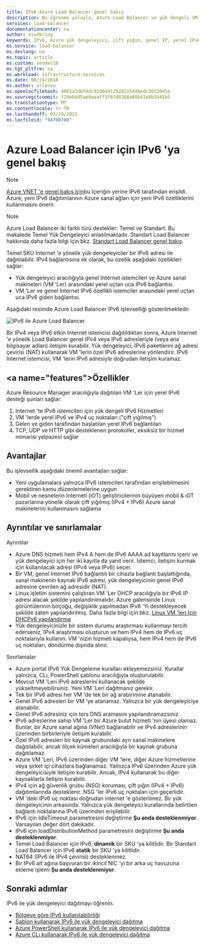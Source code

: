 ```yaml
---
title: IPv6-Azure Load Balancer genel bakış
description: Bu öğrenme yoluyla, Azure Load Balancer ve yük dengeli VM 'Ler için IPv6 desteği ile çalışmaya başlayın.
services: load-balancer
documentationcenter: na
author: asudbring
keywords: IPv6, Azure yük dengeleyici, çift yığın, genel IP, yerel IPv6, mobil, IoT
ms.service: load-balancer
ms.devlang: na
ms.topic: article
ms.custom: seodec18
ms.tgt_pltfrm: na
ms.workload: infrastructure-services
ms.date: 08/24/2018
ms.author: allensu
ms.openlocfilehash: 4061a3dbf4dc92d6d412528115d46edc36d20d5e
ms.sourcegitcommit: f28ebb95ae9aaaff3f87d8388a09b41e0b3445b5
ms.translationtype: MT
ms.contentlocale: tr-TR
ms.lasthandoff: 03/29/2021
ms.locfileid: "94700700"
---
```

# <a name="overview-of-ipv6-for-azure-load-balancer"></a>Azure Load Balancer için IPv6 'ya genel bakış


>[!NOTE] 
>[Azure VNET 'e genel bakış için](../virtual-network/ipv6-overview.md)bu Içeriğin yerine IPv6 tarafından erişildi. Azure, yeni IPv6 dağıtımlarının Azure sanal ağları için yeni IPv6 özelliklerini kullanmasını önerir.

>[!NOTE]
>Azure Load Balancer iki farklı türü destekler: Temel ve Standart. Bu makalede Temel Yük Dengeleyici anlatılmaktadır. Standart Load Balancer hakkında daha fazla bilgi için bkz. [Standart Load Balancer genel bakış](./load-balancer-overview.md).

Temel SKU Internet 'e yönelik yük dengeleyiciler bir IPv6 adresi ile dağıtılabilir. IPv4 bağlantısına ek olarak, bu özellik aşağıdaki özellikleri sağlar:

* Yük dengeleyici aracılığıyla genel Internet istemcileri ve Azure sanal makineleri (VM 'Ler) arasındaki yerel uçtan uca IPv6 bağlantısı.
* VM 'Ler ve genel Internet IPv6 özellikli istemciler arasındaki yerel uçtan uca IPv6 giden bağlantısı.

Aşağıdaki resimde Azure Load Balancer IPv6 işlevselliği gösterilmektedir.

![IPv6 ile Azure Load Balancer](./media/load-balancer-ipv6-overview/load-balancer-ipv6.png)

Bir IPv4 veya IPv6 etkin Internet istemcisi dağıtıldıktan sonra, Azure Internet 'e yönelik Load Balancer genel IPv4 veya IPv6 adresleriyle (veya ana bilgisayar adları) iletişim kurabilir. Yük dengeleyici, IPv6 paketlerini ağ adresi çevirisi (NAT) kullanarak VM 'lerin özel IPv6 adreslerine yönlendirir. IPv6 Internet istemcisi, VM 'lerin IPv6 adresiyle doğrudan iletişim kuramaz.

## <a name="features&quot;></a>Özellikler

Azure Resource Manager aracılığıyla dağıtılan VM 'Ler için yerel IPv6 desteği şunları sağlar:

1. Internet 'te IPv6 istemcileri için yük dengeli IPv6 Hizmetleri
2. VM 'lerde yerel IPv6 ve IPv4 uç noktaları (&quot;çift yığılmış")
3. Gelen ve giden tarafından başlatılan yerel IPv6 bağlantıları
4. TCP, UDP ve HTTP gibi desteklenen protokoller, eksiksiz bir hizmet mimarisi yelpazesi sağlar

## <a name="benefits"></a>Avantajlar

Bu işlevsellik aşağıdaki önemli avantajları sağlar:

* Yeni uygulamalara yalnızca IPv6 istemcileri tarafından erişilebilmesini gerektiren kamu düzenlemelerine uygun
* Mobil ve nesnelerin Interneti (ıOT) geliştiricilerinin büyüyen mobil & ıOT pazarlarına yönelik olarak çift yığılmış (IPv4 + IPv6) Azure sanal makinelerini kullanmasını sağlama

## <a name="details-and-limitations"></a>Ayrıntılar ve sınırlamalar

Ayrıntılar

* Azure DNS hizmeti hem IPv4 A hem de IPv6 AAAA ad kayıtlarını içerir ve yük dengeleyici için her iki kayıtla da yanıt verir. İstemci, iletişim kurmak için kullanılacak adresi (IPv4 veya IPv6) seçer.
* Bir VM, genel Internet IPv6 bağlantılı bir cihazla bağlantı başlattığında, sanal makinenin kaynak IPv6 adresi, yük dengeleyicinin genel IPv6 adresine çevrilen ağ adresidir (NAT).
* Linux işletim sistemini çalıştıran VM 'Ler DHCP aracılığıyla bir IPv6 IP adresi alacak şekilde yapılandırılmalıdır. Azure galerisinde Linux görüntülerinin birçoğu, değişiklik yapılmadan IPv6 'Yı destekleyecek şekilde zaten yapılandırılmış. Daha fazla bilgi için bkz. [Linux VM 'leri Için DHCPv6 yapılandırma](load-balancer-ipv6-for-linux.md)
* Yük dengeleyicinizle bir sistem durumu araştırması kullanmayı tercih ederseniz, IPv4 araştırması oluşturun ve hem IPv4 hem de IPv6 uç noktalarıyla kullanın. VM 'nizin hizmeti kapalıysa, hem IPv4 hem de IPv6 uç noktaları, döndürme dışında alınır.

Sınırlamalar

* Azure portal IPv6 Yük Dengeleme kuralları ekleyemezsiniz. Kurallar yalnızca, CLı, PowerShell şablonu aracılığıyla oluşturulabilir.
* Mevcut VM 'Leri IPv6 adreslerini kullanacak şekilde yükseltmeyebilirsiniz. Yeni VM 'Leri dağıtmanız gerekir.
* Tek bir IPv6 adresi her VM 'de tek bir ağ arabirimine atanabilir.
* Genel IPv6 adresleri bir VM 'ye atanamaz. Yalnızca bir yük dengeleyiciye atanabilir.
* Genel IPv6 adresiniz için ters DNS aramasını yapılandıramazsınız.
* IPv6 adreslerine sahip VM 'Ler bir Azure bulut hizmeti 'nin üyesi olamaz. Bunlar, bir Azure sanal ağına (VNet) bağlanabilir ve IPv4 adreslerinin üzerinden birbirleriyle iletişim kurabilir.
* Özel IPv6 adresleri bir kaynak grubundaki ayrı sanal makinelere dağıtılabilir, ancak ölçek kümeleri aracılığıyla bir kaynak grubuna dağıtılamaz.
* Azure VM 'Leri, IPv6 üzerinden diğer VM 'lere, diğer Azure hizmetlerine veya şirket içi cihazlara bağlanamaz. Yalnızca IPv6 üzerinden Azure yük dengeleyicisiyle iletişim kurabilir. Ancak, IPv4 kullanarak bu diğer kaynaklarla iletişim kurabilir.
* IPv4 için ağ güvenlik grubu (NSG) koruması, çift yığın (IPv4 + IPv6) dağıtımlarında desteklenir. NSG 'ler IPv6 uç noktaları için geçerlidir.
* VM 'deki IPv6 uç noktası doğrudan internet 'e gösterilmez. Bir yük dengeleyicinin arkasında. Yalnızca yük dengeleyici kurallarında belirtilen bağlantı noktalarına IPv6 üzerinden erişilebilir.
* IPv6 için IdleTimeout parametresini değiştirme **Şu anda desteklenmiyor**. Varsayılan değer dört dakikadır.
* IPv6 için loadDistributionMethod parametresini değiştirme **Şu anda desteklenmiyor**.
* Temel Load Balancer için IPv6, **dinamik** bir SKU 'ya kilitlidir.  Bir Standart Load Balancer için IPv6 **statik** bir SKU 'ya kilitlidir.
* NAT64 (IPv6 ile IPv4 çevirisi) desteklenmez.
* Bir IPv6 alt ağına başvuran bir ikincil NIC 'yi bir arka uç havuzuna ekleme işlemi **Şu anda desteklenmiyor**.

## <a name="next-steps"></a>Sonraki adımlar

IPv6 ile yük dengeleyici dağıtmayı öğrenin.

* [Bölgeye göre IPv6 kullanılabilirliği](https://go.microsoft.com/fwlink/?linkid=828357)
* [Şablon kullanarak IPv6 ile yük dengeleyici dağıtma](load-balancer-ipv6-internet-template.md)
* [Azure PowerShell kullanarak IPv6 ile yük dengeleyici dağıtma](load-balancer-ipv6-internet-ps.md)
* [Azure CLı kullanarak IPv6 ile yük dengeleyici dağıtma](load-balancer-ipv6-internet-cli.md)
